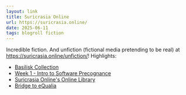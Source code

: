 ```yaml
---
layout: link
title: Suricrasia Online
url: https://suricrasia.online/
date: 2025-06-11
tags: blogroll fiction
---
```


Incredible fiction.
And unfiction (fictional media pretending to be real) at https://suricrasia.online/unfiction/!
Highlights:

- [Basilisk Collection](https://suricrasia.online/unfiction/basilisk/)
- [Week 1 - Intro to Software Precognance](https://suricrasia.online/unfiction/CSC218-Software-Precognance.pdf)
- [Suricrasia Online's Online Library](https://suricrasia.online/library/)
- [Bridge to eQualia](https://suricrasia.online/bteq/)
